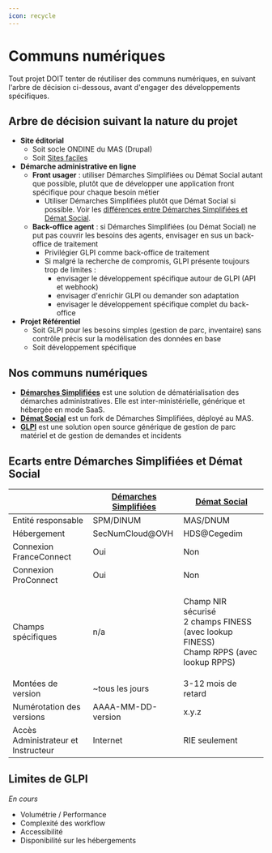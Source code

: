 ```yaml
---
icon: recycle
---
```


# Communs numériques

Tout projet DOIT tenter de réutiliser des communs numériques, en suivant l'arbre de décision ci-dessous, avant d'engager des développements spécifiques.

## Arbre de décision suivant la nature du projet

* **Site éditorial**
  * Soit socle ONDINE du MAS (Drupal)
  * Soit [Sites faciles](https://sites-faciles.beta.numerique.gouv.fr/)
* **Démarche administrative en ligne**
  * **Front usager** : utiliser Démarches Simplifiées ou Démat Social autant que possible, plutôt que de développer une application front spécifique pour chaque besoin métier
    * Utiliser Démarches Simplifiées plutôt que Démat Social si possible. Voir les [différences entre Démarches Simplifiées et Démat Social](communs-numeriques.md#différences-entre-démarches-simplifiées-et-démat-social).
  * **Back-office agent** : si Démarches Simplifiées (ou Démat Social) ne put pas couvrir les besoins des agents, envisager en sus un back-office de traitement
    * Privilégier GLPI comme back-office de traitement
    * Si malgré la recherche de compromis, GLPI présente toujours trop de limites :
      * envisager le développement spécifique autour de GLPI (API et webhook)
      * envisager d'enrichir GLPI ou demander son adaptation
      * envisager le développement spécifique complet du back-office
* **Projet Référentiel**
  * Soit GLPI pour les besoins simples (gestion de parc, inventaire) sans contrôle précis sur la modélisation des données en base
  * Soit développement spécifique

## Nos communs numériques

* [**Démarches Simplifiées**](https://doc.demarches-simplifiees.fr/) est une solution de dématérialisation des démarches administratives. Elle est inter-ministérielle, générique et hébergée en mode SaaS.
* [**Démat Social**](https://demat.social.gouv.fr/) est un fork de Démarches Simplifiées, déployé au MAS.
* [**GLPI**](https://glpi-project.org/fr/) est une solution open source générique de gestion de parc matériel et de gestion de demandes et incidents

## Ecarts entre Démarches Simplifiées et Démat Social

|                                     | [Démarches Simplifiées](https://www.demarches-simplifiees.fr/) | [Démat Social](https://demat.social.gouv.fr/)                                                      |
| ----------------------------------- | -------------------------------------------------------------- | -------------------------------------------------------------------------------------------------- |
| Entité responsable                  | SPM/DINUM                                                      | MAS/DNUM                                                                                           |
| Hébergement                         | SecNumCloud@OVH                                                | HDS@Cegedim                                                                                        |
| Connexion FranceConnect             | Oui                                                            | Non                                                                                                |
| Connexion ProConnect                | Oui                                                            | Non                                                                                                |
| Champs spécifiques                  | n/a                                                            | <p>Champ NIR sécurisé<br>2 champs FINESS (avec lookup FINESS)<br>Champ RPPS (avec lookup RPPS)</p> |
| Montées de version                  | \~tous les jours                                               | 3-12 mois de retard                                                                                |
| Numérotation des versions           | AAAA-MM-DD-version                                             | x.y.z                                                                                              |
| Accès Administrateur et Instructeur | Internet                                                       | RIE seulement                                                                                      |

## Limites de GLPI

_En cours_

* Volumétrie / Performance
* Complexité des workflow
* Accessibilité
* Disponibilité sur les hébergements
